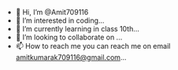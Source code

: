 - 👋 Hi, I’m @Amit709116
- 👀 I’m interested in coding...
- 🌱 I’m currently learning in class 10th...
- 💞️ I’m looking to collaborate on ...
- 📫 How to reach me you can reach me on email 
amitkumarak709116@gmail.com...

<!---
Amit709116/Amit709116 is a ✨ special ✨ repository because its `README.md` (this file) appears on your GitHub profile.
You can click the Preview link to take a look at your changes.
--->
